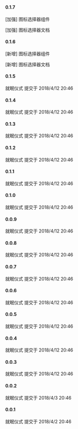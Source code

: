 <div class="block">
  <el-timeline>
    <el-timeline-item timestamp="2021-5-29" placement="top">
      <el-card>
        <h4>0.1.7</h4>
        <p>[加强] 图标选择器组件</p>
        <p>[加强] 图标选择器文档</p>
      </el-card>
    </el-timeline-item>
    <el-timeline-item timestamp="2021-5-28" placement="top">
      <el-card>
        <h4>0.1.6</h4>
        <p>[新增] 图标选择器组件</p>
        <p>[新增] 图标选择器文档</p>
      </el-card>
    </el-timeline-item>
    <el-timeline-item timestamp="2018-4-12" placement="top">
      <el-card>
        <h4>0.1.5</h4>
        <p>就眠仪式 提交于 2018/4/12 20:46</p>
      </el-card>
    </el-timeline-item>
    <el-timeline-item timestamp="2018-4-12" placement="top">
      <el-card>
        <h4>0.1.4</h4>
        <p>就眠仪式 提交于 2018/4/12 20:46</p>
      </el-card>
    </el-timeline-item>
             <el-timeline-item timestamp="2018-4-12" placement="top">
      <el-card>
        <h4>0.1.3</h4>
        <p>就眠仪式 提交于 2018/4/12 20:46</p>
      </el-card>
    </el-timeline-item>
    <el-timeline-item timestamp="2018-4-12" placement="top">
      <el-card>
        <h4>0.1.2</h4>
        <p>就眠仪式 提交于 2018/4/12 20:46</p>
      </el-card>
    </el-timeline-item>
    <el-timeline-item timestamp="2018-4-12" placement="top">
      <el-card>
        <h4>0.1.1</h4>
        <p>就眠仪式 提交于 2018/4/12 20:46</p>
      </el-card>
    </el-timeline-item>
    <el-timeline-item timestamp="2018-4-12" placement="top">
      <el-card>
        <h4>0.1.0</h4>
        <p>就眠仪式 提交于 2018/4/12 20:46</p>
      </el-card>
    </el-timeline-item>
    <el-timeline-item timestamp="2018-4-12" placement="top">
      <el-card>
        <h4>0.0.9</h4>
        <p>就眠仪式 提交于 2018/4/12 20:46</p>
      </el-card>
    </el-timeline-item>
         <el-timeline-item timestamp="2018-4-12" placement="top">
      <el-card>
        <h4>0.0.8</h4>
        <p>就眠仪式 提交于 2018/4/12 20:46</p>
      </el-card>
    </el-timeline-item>
        <el-timeline-item timestamp="2018-4-12" placement="top">
      <el-card>
        <h4>0.0.7</h4>
        <p>就眠仪式 提交于 2018/4/12 20:46</p>
      </el-card>
    </el-timeline-item>
    <el-timeline-item timestamp="2018-4-12" placement="top">
      <el-card>
        <h4>0.0.6</h4>
        <p>就眠仪式 提交于 2018/4/12 20:46</p>
      </el-card>
    </el-timeline-item>
    <el-timeline-item timestamp="2018-4-12" placement="top">
      <el-card>
        <h4>0.0.5</h4>
        <p>就眠仪式 提交于 2018/4/12 20:46</p>
      </el-card>
    </el-timeline-item>
    <el-timeline-item timestamp="2018-4-12" placement="top">
      <el-card>
        <h4>0.0.4</h4>
        <p>就眠仪式 提交于 2018/4/12 20:46</p>
      </el-card>
    </el-timeline-item>
    <el-timeline-item timestamp="2018-4-12" placement="top">
      <el-card>
        <h4>0.0.3</h4>
        <p>就眠仪式 提交于 2018/4/12 20:46</p>
      </el-card>
    </el-timeline-item>
    <el-timeline-item timestamp="2018-4-12" placement="top">
      <el-card>
        <h4>0.0.2</h4>
        <p>就眠仪式 提交于 2018/4/3 20:46</p>
      </el-card>
    </el-timeline-item>
    <el-timeline-item timestamp="2018-4-12" placement="top">
      <el-card>
        <h4>0.0.1</h4>
        <p>就眠仪式 提交于 2018/4/2 20:46</p>
      </el-card>
    </el-timeline-item>
  </el-timeline>
</div>

<script setup>
import { ElTimeline, ElTimelineItem, ElCard} from "element-plus"
</script>

<style>
    .block {
        margin-top: 36px;
    }
    .el-card.is-always-shadow, .el-card.is-hover-shadow:focus, .el-card.is-hover-shadow:hover{
        box-shadow: 2px 0 8px 0 rgba(29,35,41,.05)!important;
        border: none!important;
    }
</style>
